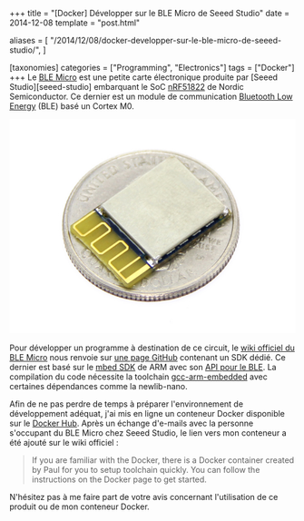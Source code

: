+++
title = "[Docker] Développer sur le BLE Micro de Seeed Studio"
date = 2014-12-08
template = "post.html"

aliases = [
  "/2014/12/08/docker-developper-sur-le-ble-micro-de-seeed-studio/",
]

[taxonomies]
categories = ["Programming", "Electronics"]
tags = ["Docker"]
+++
Le [BLE Micro][ble-micro] est une petite carte électronique produite par [Seeed
Studio][seeed-studio] embarquant le SoC [nRF51822][nRF51822] de Nordic
Semiconductor. Ce dernier est un module de communication [Bluetooth Low
Energy][ble] (BLE) basé un Cortex M0.

![BLE Micro de Seeed Studio](ble_micro.jpg)

<!-- more -->

Pour développer un programme à destination de ce circuit, le [wiki officiel du
BLE Micro][ble-micro-wiki] nous renvoie sur [une page GitHub][ble-micro-github]
contenant un SDK dédié. Ce dernier est basé sur le [mbed SDK][mbed-sdk] de ARM
avec son [API pour le BLE][mbed-ble-micro]. La compilation du code nécessite la
toolchain [gcc-arm-embedded][gcc-arm-embedded] avec certaines dépendances comme
la newlib-nano.

Afin de ne pas perdre de temps à préparer l'environnement de développement
adéquat, j'ai mis en ligne un conteneur Docker disponible sur le [Docker
Hub][ble-micro-docker]. Après un échange d'e-mails avec la personne s'occupant
du BLE Micro chez Seeed Studio, le lien vers mon conteneur a été ajouté sur le
wiki officiel :

> If you are familiar with the Docker, there is a Docker container created by
> Paul for you to setup toolchain quickly. You can follow the instructions on
> the Docker page to get started.

N'hésitez pas à me faire part de votre avis concernant l'utilisation de ce
produit ou de mon conteneur Docker.

 [ble]: https://en.wikipedia.org/wiki/Bluetooth_low_energy
 [ble-micro]: https://www.seeedstudio.com/Seeed-Micro-BLE-Module-w-Cortex-M0-Based-nRF51822-SoC-p-1975.html
 [ble-micro-docker]: https://hub.docker.com/r/skyplabs/ble-micro/
 [ble-micro-github]: https://github.com/Seeed-Studio/mbed_ble/tree/softdevice_v6
 [ble-micro-wiki]: http://wiki.seeedstudio.com/BLE_Micro
 [gcc-arm-embedded]: https://launchpad.net/gcc-arm-embedded
 [mbed-ble-micro]: https://os.mbed.com/teams/Bluetooth-Low-Energy/
 [mbed-sdk]: https://os.mbed.com/handbook/mbed-SDK
 [nRF51822]: https://www.nordicsemi.com/Products/Low-power-short-range-wireless/nRF51822/GetStarted
 [seeed_studio]: https://www.seeedstudio.com/
